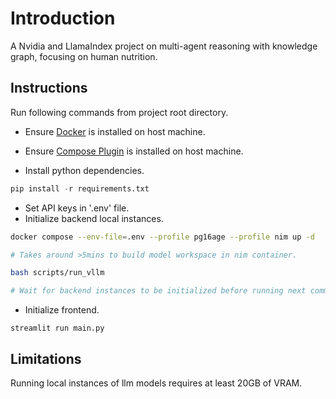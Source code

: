 # Introduction

A Nvidia and LlamaIndex project on multi-agent reasoning with knowledge graph, focusing on human nutrition.

## Instructions

Run following commands from project root directory.

* Ensure [Docker](https://docs.docker.com/engine/install/) is installed on host machine.
* Ensure [Compose Plugin](https://docs.docker.com/compose/install/#scenario-two-install-the-compose-plugin) is installed on host machine.

* Install python dependencies.

```python
pip install -r requirements.txt
```

* Set API keys in '.env' file.
* Initialize backend local instances.

```bash
docker compose --env-file=.env --profile pg16age --profile nim up -d

# Takes around >5mins to build model workspace in nim container.
```

```bash
bash scripts/run_vllm

# Wait for backend instances to be initialized before running next command.
```

* Initialize frontend.

```pythong
streamlit run main.py
```

## Limitations

Running local instances of llm models requires at least 20GB of VRAM.
